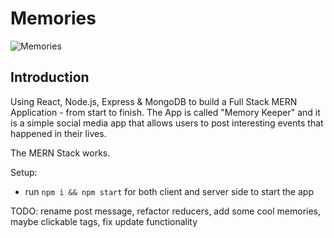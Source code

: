 # Memories

![Memories](https://i.ibb.co/7CmVbCW/image.png)

## Introduction

Using React, Node.js, Express & MongoDB to build a Full Stack MERN Application - from start to finish. The App is called "Memory Keeper" and it is a simple social media app that allows users to post interesting events that happened in their lives.

The MERN Stack works.

Setup:
- run ```npm i && npm start``` for both client and server side to start the app

TODO: rename post message, refactor reducers, add some cool memories, maybe clickable tags, fix update functionality
